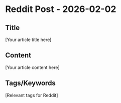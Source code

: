 # Reddit Post - 2026-02-02

## Title
[Your article title here]

## Content
[Your article content here]

## Tags/Keywords
[Relevant tags for Reddit]
